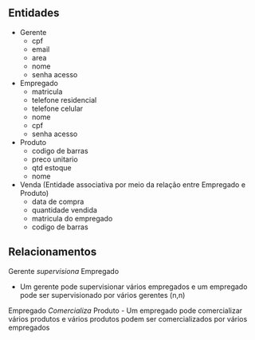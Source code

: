 ## Entidades
- Gerente
  - cpf
  - email
  - area
  - nome
  - senha acesso
- Empregado
  - matricula
  - telefone residencial
  - telefone celular
  - nome
  - cpf
  - senha acesso
- Produto
  - codigo de barras
  - preco unitario
  - qtd estoque
  - nome
- Venda (Entidade associativa por meio da relação entre Empregado e Produto)
  - data de compra
  - quantidade vendida
  - matricula do empregado
  - codigo de barras

## Relacionamentos

Gerente _supervisiona_ Empregado
  - Um gerente pode supervisionar vários empregados e um empregado pode ser supervisionado por vários gerentes (n,n)

Empregado _Comercializa_ Produto
    - Um empregado pode comercializar vários produtos e vários produtos podem ser comercializados por vários empregados
